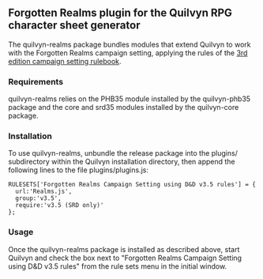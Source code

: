 ## Forgotten Realms plugin for the Quilvyn RPG character sheet generator

The quilvyn-realms package bundles modules that extend Quilvyn to work with
the Forgotten Realms campaign setting, applying the rules of the
<a href="https://www.drivethrurpg.com/product/28729/Forgotten-Realms-Campaign-Setting-3e">3rd edition campaign setting rulebook</a>.

### Requirements

quilvyn-realms relies on the PHB35 module installed by the quilvyn-phb35
package and the core and srd35 modules installed by the quilvyn-core package.

### Installation

To use quilvyn-realms, unbundle the release package into the plugins/
subdirectory within the Quilvyn installation directory, then append the
following lines to the file plugins/plugins.js:

    RULESETS['Forgotten Realms Campaign Setting using D&D v3.5 rules'] = {
      url:'Realms.js',
      group:'v3.5',
      require:'v3.5 (SRD only)'
    };

### Usage

Once the quilvyn-realms package is installed as described above, start Quilvyn
and check the box next to "Forgotten Realms Campaign Setting using D&D v3.5
rules" from the rule sets menu in the initial window.
